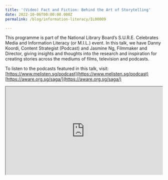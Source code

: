 ```yaml
---
title: '(Video) Fact and Fiction: Behind the Art of Storytelling'
date: 2022-10-06T00:00:00.000Z
permalink: /blog/information-literacy/IL00009

---
```


This programme is part of the National Library Board’s S.U.R.E. Celebrates Media and Information Literacy (or M.I.L.) event. In this talk, we have Danny Koordi, Content Strategist (Podcast) and Jasmine Ng, Filmmaker and Director, giving insights and thoughts into the research and inspiration for creating stories across the mediums of films, television and podcasts.

To listen to the podcasts featured in this talk, visit:
[https://www.melisten.sg/podcast](https://www.melisten.sg/podcast)
[https://aware.org.sg/saga/](https://aware.org.sg/saga/)

<style>.embed-container { position: relative; padding-bottom: 56.25%; height: 0; overflow: hidden; max-width: 100%; } .embed-container iframe, .embed-container object, .embed-container embed { position: absolute; top: 0; left: 0; width: 100%; height: 100%; }</style><div class='embed-container'>
<iframe src=https://nlb.ap.panopto.com/Panopto/Pages/Embed.aspx?id=f5d48d2f-0455-4da3-b348-af2b0090d139&autoplay=false&offerviewer=false&showtitle=true&showbrand=true&captions=false&interactivity=all height="405" width="720" style="border: 1px solid #464646;" allowfullscreen allow="autoplay"></iframe></div>

